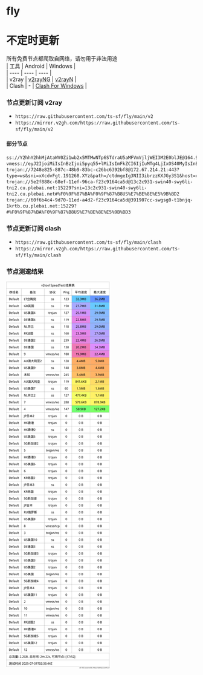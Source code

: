 # fly
# 不定时更新
所有免费节点都爬取自网络，请勿用于非法用途  
|  工具  | Android  | Windows  |  
|  ----  | ----   | ----  |  
| v2ray  | [v2rayNG](https://github.com/2dust/v2rayNG/releases) | [v2rayN](https://github.com/2dust/v2rayN/releases) |  
| Clash  | - | [Clash For Windows](https://github.com/2dust/clashN/releases) | 
  
### 节点更新订阅  v2ray
- `https://raw.githubusercontent.com/ts-sf/fly/main/v2`  
- `https://mirror.v2gh.com/https://raw.githubusercontent.com/ts-sf/fly/main/v2`  

#### 部分节点  
``` 
ss://Y2hhY2hhMjAtaWV0Zi1wb2x5MTMwNTp6STdraU5aMFVmVjljWEI3M2E0blJE@164.92.156.41:24206#%F0%9F%87%B3%F0%9F%87%B1NL%E8%8D%B7%E5%85%B0%207.7MB%2Fs
vmess://eyJ2IjoiMiIsInBzIjoi5pyq55+lMiIsImFkZCI6IjIuMTg4LjIxOS40MyIsInBvcnQiOiI4NDQzIiwiaWQiOiJiMmUzODYyMS0wMzViLTQzZjgtODRhNS1lOTIxNjA3NjJmYzMiLCJhaWQiOiIwIiwic2N5IjoiYXV0byIsIm5ldCI6IndzIiwidHlwZSI6ImF1dG8iLCJob3N0IjoiIiwicGF0aCI6Ii8iLCJ0bHMiOiIiLCJzbmkiOiIiLCJ0ZXN0X25hbWUiOiIyIn0=
trojan://7248e825-887c-48b9-83bc-c26bc6392bf8@172.67.214.21:443?type=ws&sni=xXcdvFgt.191268.XYz&path=/ctdmgeIg3NII3ibrzzKXJGy3S1&host=xXcdvFgt.191268.XYz#%F0%9F%87%BA%F0%9F%87%B8US%E7%BE%8E%E5%9B%BD
trojan://5e2f888c-68ef-11ef-96ca-f23c9164ca5d@13c2c931-swin40-swy6li-tni2.cu.plebai.net:15229?sni=13c2c931-swin40-swy6li-tni2.cu.plebai.net#%F0%9F%87%BA%F0%9F%87%B8US%E7%BE%8E%E5%9B%BD2
trojan://60f6b4c4-9d70-11ed-a4d2-f23c9164ca5d@391907cc-swgsg0-t1bnjq-1krtb.cu.plebai.net:15229?#%F0%9F%87%BA%F0%9F%87%B8US%E7%BE%8E%E5%9B%BD3
```
### 节点更新订阅  clash
- `https://raw.githubusercontent.com/ts-sf/fly/main/clash`  
- `https://mirror.v2gh.com/https://raw.githubusercontent.com/ts-sf/fly/main/clash`  

### 节点测速结果
![image](traffic.png)

